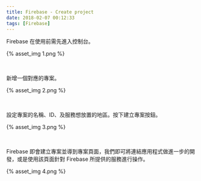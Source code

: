 ```yaml
---
title: Firebase - Create project
date: 2018-02-07 00:12:33
tags: [Firebase]
---
```


Firebase 在使用前需先進入控制台。  

<!-- More -->

{% asset_img 1.png %}
 
<br/>


新增一個對應的專案。  

{% asset_img 2.png %}
 
<br/>


設定專案的名稱、ID、及服務想放置的地區。按下建立專案按鈕。  

{% asset_img 3.png %}
 
<br/>


Firebase 即會建立專案並導到專案頁面，我們即可將連結應用程式做進一步的開發，或是使用該頁面針對 Firebase 所提供的服務進行操作。  

{% asset_img 4.png %}
 
<br/>

